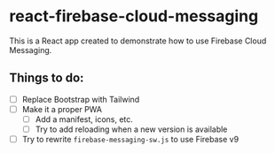 # react-firebase-cloud-messaging

This is a React app created to demonstrate how to use Firebase Cloud Messaging.

## Things to do:

- [ ] Replace Bootstrap with Tailwind
- [ ] Make it a proper PWA
  - [ ] Add a manifest, icons, etc.
  - [ ] Try to add reloading when a new version is available
- [ ] Try to rewrite `firebase-messaging-sw.js` to use Firebase v9
